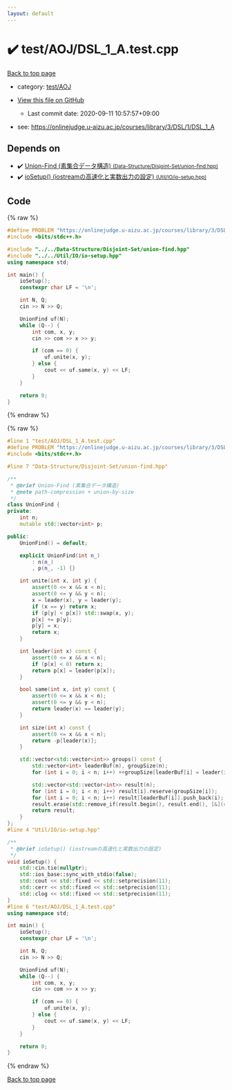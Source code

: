 ```yaml
---
layout: default
---
```


<!-- mathjax config similar to math.stackexchange -->
<script type="text/javascript" async
  src="https://cdnjs.cloudflare.com/ajax/libs/mathjax/2.7.5/MathJax.js?config=TeX-MML-AM_CHTML">
</script>
<script type="text/x-mathjax-config">
  MathJax.Hub.Config({
    TeX: { equationNumbers: { autoNumber: "AMS" }},
    tex2jax: {
      inlineMath: [ ['$','$'] ],
      processEscapes: true
    },
    "HTML-CSS": { matchFontHeight: false },
    displayAlign: "left",
    displayIndent: "2em"
  });
</script>

<script type="text/javascript" src="https://cdnjs.cloudflare.com/ajax/libs/jquery/3.4.1/jquery.min.js"></script>
<script src="https://cdn.jsdelivr.net/npm/jquery-balloon-js@1.1.2/jquery.balloon.min.js" integrity="sha256-ZEYs9VrgAeNuPvs15E39OsyOJaIkXEEt10fzxJ20+2I=" crossorigin="anonymous"></script>
<script type="text/javascript" src="../../../assets/js/copy-button.js"></script>
<link rel="stylesheet" href="../../../assets/css/copy-button.css" />


# :heavy_check_mark: test/AOJ/DSL_1_A.test.cpp

<a href="../../../index.html">Back to top page</a>

* category: <a href="../../../index.html#dada0dcc232b029913f2cd4354c73c4b">test/AOJ</a>
* <a href="{{ site.github.repository_url }}/blob/master/test/AOJ/DSL_1_A.test.cpp">View this file on GitHub</a>
    - Last commit date: 2020-09-11 10:57:57+09:00


* see: <a href="https://onlinejudge.u-aizu.ac.jp/courses/library/3/DSL/1/DSL_1_A">https://onlinejudge.u-aizu.ac.jp/courses/library/3/DSL/1/DSL_1_A</a>


## Depends on

* :heavy_check_mark: <a href="../../../library/Data-Structure/Disjoint-Set/union-find.hpp.html">Union-Find (素集合データ構造) <small>(Data-Structure/Disjoint-Set/union-find.hpp)</small></a>
* :heavy_check_mark: <a href="../../../library/Util/IO/io-setup.hpp.html">ioSetup() (iostreamの高速化と実数出力の設定) <small>(Util/IO/io-setup.hpp)</small></a>


## Code

<a id="unbundled"></a>
{% raw %}
```cpp
#define PROBLEM "https://onlinejudge.u-aizu.ac.jp/courses/library/3/DSL/1/DSL_1_A"
#include <bits/stdc++.h>

#include "../../Data-Structure/Disjoint-Set/union-find.hpp"
#include "../../Util/IO/io-setup.hpp"
using namespace std;

int main() {
    ioSetup();
    constexpr char LF = '\n';

    int N, Q;
    cin >> N >> Q;

    UnionFind uf(N);
    while (Q--) {
        int com, x, y;
        cin >> com >> x >> y;

        if (com == 0) {
            uf.unite(x, y);
        } else {
            cout << uf.same(x, y) << LF;
        }
    }

    return 0;
}

```
{% endraw %}

<a id="bundled"></a>
{% raw %}
```cpp
#line 1 "test/AOJ/DSL_1_A.test.cpp"
#define PROBLEM "https://onlinejudge.u-aizu.ac.jp/courses/library/3/DSL/1/DSL_1_A"
#include <bits/stdc++.h>

#line 7 "Data-Structure/Disjoint-Set/union-find.hpp"

/**
 * @brief Union-Find (素集合データ構造)
 * @note path-compression + union-by-size
 */
class UnionFind {
private:
    int n;
    mutable std::vector<int> p;

public:
    UnionFind() = default;

    explicit UnionFind(int n_)
        : n(n_)
        , p(n_, -1) {}

    int unite(int x, int y) {
        assert(0 <= x && x < n);
        assert(0 <= y && y < n);
        x = leader(x), y = leader(y);
        if (x == y) return x;
        if (p[y] < p[x]) std::swap(x, y);
        p[x] += p[y];
        p[y] = x;
        return x;
    }

    int leader(int x) const {
        assert(0 <= x && x < n);
        if (p[x] < 0) return x;
        return p[x] = leader(p[x]);
    }

    bool same(int x, int y) const {
        assert(0 <= x && x < n);
        assert(0 <= y && y < n);
        return leader(x) == leader(y);
    }

    int size(int x) const {
        assert(0 <= x && x < n);
        return -p[leader(x)];
    }

    std::vector<std::vector<int>> groups() const {
        std::vector<int> leaderBuf(n), groupSize(n);
        for (int i = 0; i < n; i++) ++groupSize[leaderBuf[i] = leader(i)];

        std::vector<std::vector<int>> result(n);
        for (int i = 0; i < n; i++) result[i].reserve(groupSize[i]);
        for (int i = 0; i < n; i++) result[leaderBuf[i]].push_back(i);
        result.erase(std::remove_if(result.begin(), result.end(), [&](const std::vector<int>& v) { return v.empty(); }), result.end());
        return result;
    }
};
#line 4 "Util/IO/io-setup.hpp"

/**
 * @brief ioSetup() (iostreamの高速化と実数出力の設定)
 */
void ioSetup() {
    std::cin.tie(nullptr);
    std::ios_base::sync_with_stdio(false);
    std::cout << std::fixed << std::setprecision(11);
    std::cerr << std::fixed << std::setprecision(11);
    std::clog << std::fixed << std::setprecision(11);
}
#line 6 "test/AOJ/DSL_1_A.test.cpp"
using namespace std;

int main() {
    ioSetup();
    constexpr char LF = '\n';

    int N, Q;
    cin >> N >> Q;

    UnionFind uf(N);
    while (Q--) {
        int com, x, y;
        cin >> com >> x >> y;

        if (com == 0) {
            uf.unite(x, y);
        } else {
            cout << uf.same(x, y) << LF;
        }
    }

    return 0;
}

```
{% endraw %}

<a href="../../../index.html">Back to top page</a>

